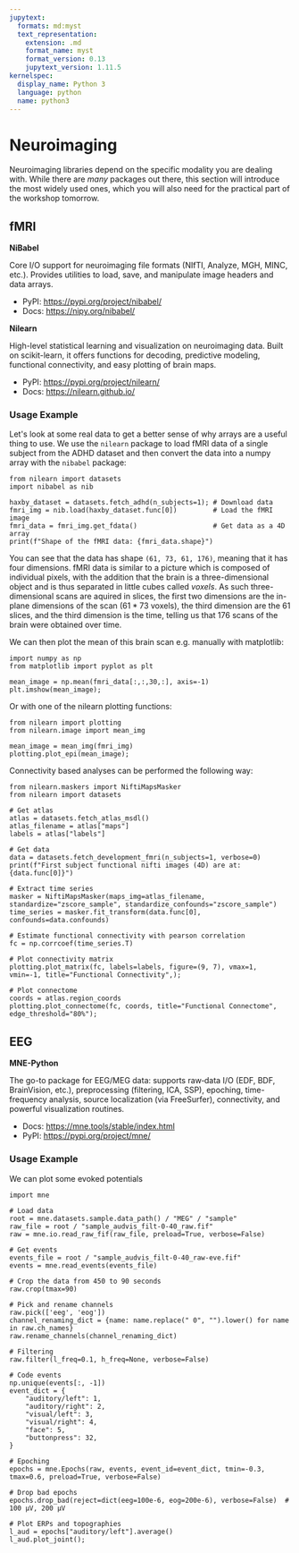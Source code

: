 ```yaml
---
jupytext:
  formats: md:myst
  text_representation:
    extension: .md
    format_name: myst
    format_version: 0.13
    jupytext_version: 1.11.5
kernelspec:
  display_name: Python 3
  language: python
  name: python3
---
```


# <i class="fa-brands fa-python"></i> Neuroimaging

Neuroimaging libraries depend on the specific modality you are dealing with. While there are *many* packages out there, this section will introduce the most widely used ones, which you will also need for the practical part of the workshop tomorrow.

## fMRI

**NiBabel**

Core I/O support for neuroimaging file formats (NIfTI, Analyze, MGH, MINC, etc.). Provides utilities to load, save, and manipulate image headers and data arrays.

- PyPI: https://pypi.org/project/nibabel/
- Docs: https://nipy.org/nibabel/

**Nilearn**

High-level statistical learning and visualization on neuroimaging data. Built on scikit-learn, it offers functions for decoding, predictive modeling, functional connectivity, and easy plotting of brain maps.

- PyPI: https://pypi.org/project/nilearn/
- Docs: https://nilearn.github.io/


### Usage Example

Let's look at some real data to get a better sense of why arrays are a useful thing to use. We use the `nilearn` package to load fMRI data of a single subject from the ADHD dataset and then convert the data into a numpy array with the `nibabel` package:

```{code-cell} ipython3
from nilearn import datasets
import nibabel as nib

haxby_dataset = datasets.fetch_adhd(n_subjects=1); # Download data
fmri_img = nib.load(haxby_dataset.func[0])         # Load the fMRI image
fmri_data = fmri_img.get_fdata()                   # Get data as a 4D array
print(f"Shape of the fMRI data: {fmri_data.shape}")
```

You can see that the data has shape `(61, 73, 61, 176)`, meaning that it has four dimensions. fMRI data is similar to a picture which is composed of individual pixels, with the addition that the brain is a three-dimensional object and is thus separated in little cubes called *voxels*. As such three-dimensional scans are aquired in slices, the first two dimensions are the in-plane dimensions of the scan ($61 * 73$ voxels), the third dimension are the $61$ slices, and the third dimension is the time, telling us that $176$ scans of the brain were obtained over time.

We can then plot the mean of this brain scan e.g. manually with matplotlib:

```{code-cell} ipython3
import numpy as np
from matplotlib import pyplot as plt

mean_image = np.mean(fmri_data[:,:,30,:], axis=-1)
plt.imshow(mean_image);
```

Or with one of the nilearn plotting functions:

```{code-cell} ipython3
from nilearn import plotting
from nilearn.image import mean_img

mean_image = mean_img(fmri_img)
plotting.plot_epi(mean_image);
```

Connectivity based analyses can be performed the following way:

```{code-cell} ipython3
from nilearn.maskers import NiftiMapsMasker
from nilearn import datasets

# Get atlas
atlas = datasets.fetch_atlas_msdl()
atlas_filename = atlas["maps"]
labels = atlas["labels"]

# Get data
data = datasets.fetch_development_fmri(n_subjects=1, verbose=0)
print(f"First subject functional nifti images (4D) are at: {data.func[0]}")

# Extract time series
masker = NiftiMapsMasker(maps_img=atlas_filename, standardize="zscore_sample", standardize_confounds="zscore_sample")
time_series = masker.fit_transform(data.func[0], confounds=data.confounds)

# Estimate functional connectivity with pearson correlation
fc = np.corrcoef(time_series.T)

# Plot connectivity matrix
plotting.plot_matrix(fc, labels=labels, figure=(9, 7), vmax=1, vmin=-1, title="Functional Connectivity",);

# Plot connectome
coords = atlas.region_coords
plotting.plot_connectome(fc, coords, title="Functional Connectome", edge_threshold="80%");
```



## EEG

**MNE-Python**

The go-to package for EEG/MEG data: supports raw‐data I/O (EDF, BDF, BrainVision, etc.), preprocessing (filtering, ICA, SSP), epoching, time-frequency analysis, source localization (via FreeSurfer), connectivity, and powerful visualization routines.

- Docs: https://mne.tools/stable/index.html
- PyPI: https://pypi.org/project/mne/


### Usage Example

We can plot some evoked potentials

```{code-cell} ipython3
import mne

# Load data
root = mne.datasets.sample.data_path() / "MEG" / "sample"
raw_file = root / "sample_audvis_filt-0-40_raw.fif"
raw = mne.io.read_raw_fif(raw_file, preload=True, verbose=False)

# Get events
events_file = root / "sample_audvis_filt-0-40_raw-eve.fif"
events = mne.read_events(events_file)

# Crop the data from 450 to 90 seconds
raw.crop(tmax=90)

# Pick and rename channels
raw.pick(['eeg', 'eog'])
channel_renaming_dict = {name: name.replace(" 0", "").lower() for name in raw.ch_names}
raw.rename_channels(channel_renaming_dict)

# Filtering
raw.filter(l_freq=0.1, h_freq=None, verbose=False)

# Code events
np.unique(events[:, -1])
event_dict = {
    "auditory/left": 1,
    "auditory/right": 2,
    "visual/left": 3,
    "visual/right": 4,
    "face": 5,
    "buttonpress": 32,
}

# Epoching
epochs = mne.Epochs(raw, events, event_id=event_dict, tmin=-0.3, tmax=0.6, preload=True, verbose=False)

# Drop bad epochs
epochs.drop_bad(reject=dict(eeg=100e-6, eog=200e-6), verbose=False)  # 100 µV, 200 µV

# Plot ERPs and topographies
l_aud = epochs["auditory/left"].average()
l_aud.plot_joint();
```
